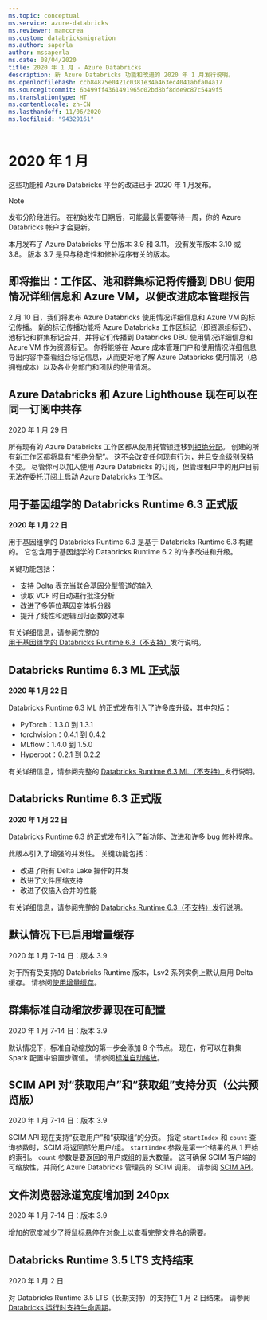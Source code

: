 ```yaml
---
ms.topic: conceptual
ms.service: azure-databricks
ms.reviewer: mamccrea
ms.custom: databricksmigration
ms.author: saperla
author: mssaperla
ms.date: 08/04/2020
title: 2020 年 1 月 - Azure Databricks
description: 新 Azure Databricks 功能和改进的 2020 年 1 月发行说明。
ms.openlocfilehash: ccb84875e0421c0381e34a463ec4041abfa04a17
ms.sourcegitcommit: 6b499ff4361491965d02bd8bf8dde9c87c54a9f5
ms.translationtype: HT
ms.contentlocale: zh-CN
ms.lasthandoff: 11/06/2020
ms.locfileid: "94329161"
---
```

# <a name="january-2020"></a>2020 年 1 月

这些功能和 Azure Databricks 平台的改进已于 2020 年 1 月发布。

> [!NOTE]
>
> 发布分阶段进行。 在初始发布日期后，可能最长需要等待一周，你的 Azure Databricks 帐户才会更新。
>
> 本月发布了 Azure Databricks 平台版本 3.9 和 3.11。 没有发布版本 3.10 或 3.8。 版本 3.7 是只与稳定性和修补程序有关的版本。

## <a name="coming-soon-workspace-pool-and-cluster-tags-propagate-to-dbu-usage-details-and-azure-vms-for-better-cost-management-reporting"></a>即将推出：工作区、池和群集标记将传播到 DBU 使用情况详细信息和 Azure VM，以便改进成本管理报告

2 月 10 日，我们将发布 Azure Databricks 使用情况详细信息和 Azure VM 的标记传播。 新的标记传播功能将 Azure Databricks 工作区标记（即资源组标记）、池标记和群集标记合并，并将它们传播到 Databricks DBU 使用情况详细信息和 Azure VM 作为资源标记。 你将能够在 Azure 成本管理门户和使用情况详细信息导出内容中查看组合标记信息，从而更好地了解 Azure Databricks 使用情况（总拥有成本）以及各业务部门和团队的使用情况。

## <a name="azure-databricks-and-azure-lighthouse-can-now-live-in-the-same-subscription"></a>Azure Databricks 和 Azure Lighthouse 现在可以在同一订阅中共存

2020 年 1 月 29 日

所有现有的 Azure Databricks 工作区都从使用托管锁迁移到[拒绝分配](/role-based-access-control/deny-assignments)。 创建的所有新工作区都将具有“拒绝分配”。 这不会改变任何现有行为，并且安全级别保持不变。 尽管你可以加入使用 Azure Databricks 的订阅，但管理租户中的用户目前无法在委托订阅上启动 Azure Databricks 工作区。

## <a name="databricks-runtime-63-for-genomics-ga"></a>用于基因组学的 Databricks Runtime 6.3 正式版

**2020 年 1 月 22 日**

用于基因组学的 Databricks Runtime 6.3 是基于 Databricks Runtime 6.3 构建的。 它包含用于基因组学的 Databricks Runtime 6.2 的许多改进和升级。

关键功能包括：

* 支持 Delta 表充当联合基因分型管道的输入
* 读取 VCF 时自动进行批注分析
* 改进了多等位基因变体拆分器
* 提升了线性和逻辑回归函数的效率

有关详细信息，请参阅完整的[用于基因组学的 Databricks Runtime 6.3（不支持）](../../runtime/6.3genomics.md)发行说明。

## <a name="databricks-runtime-63-ml-ga"></a>Databricks Runtime 6.3 ML 正式版

**2020 年 1 月 22 日**

Databricks Runtime 6.3 ML 的正式发布引入了许多库升级，其中包括：

* PyTorch：1.3.0 到 1.3.1
* torchvision：0.4.1 到 0.4.2
* MLflow：1.4.0 到 1.5.0
* Hyperopt：0.2.1 到 0.2.2

有关详细信息，请参阅完整的 [Databricks Runtime 6.3 ML（不支持）](../../runtime/6.3ml.md)发行说明。

## <a name="databricks-runtime-63-ga"></a>Databricks Runtime 6.3 正式版

**2020 年 1 月 22 日**

Databricks Runtime 6.3 的正式发布引入了新功能、改进和许多 bug 修补程序。

此版本引入了增强的并发性。 关键功能包括：

* 改进了所有 Delta Lake 操作的并发
* 改进了文件压缩支持
* 改进了仅插入合并的性能

有关详细信息，请参阅完整的 [Databricks Runtime 6.3（不支持）](../../runtime/6.3.md)发行说明。

## <a name="delta-cache-enabled-by-default"></a>默认情况下已启用增量缓存

2020 年 1 月 7-14 日：版本 3.9

对于所有受支持的 Databricks Runtime 版本，Lsv2 系列实例上默认启用 Delta 缓存。 请参阅[使用增量缓存](../../../delta/optimizations/delta-cache.md#worker-instance-type)。

## <a name="cluster-standard-autoscaling-step-is-now-configurable"></a>群集标准自动缩放步骤现在可配置

2020 年 1 月 7-14 日：版本 3.9

默认情况下，标准自动缩放的第一步会添加 8 个节点。 现在，你可以在群集 Spark 配置中设置步骤值。 请参阅[标准自动缩放](../../../clusters/configure.md#standard-autoscaling)。

## <a name="scim-api-supports-pagination-for-get-users-and-get-groups-public-preview"></a>SCIM API 对“获取用户”和“获取组”支持分页（公共预览版）

2020 年 1 月 7-14 日：版本 3.9

SCIM API 现在支持“获取用户”和“获取组”的分页。 指定 `startIndex` 和 `count` 查询参数时，SCIM 将返回部分用户/组。 `startIndex` 参数是第一个结果的从 1 开始的索引。 `count` 参数是要返回的用户或组的最大数量。 这可确保 SCIM 客户端的可缩放性，并简化 Azure Databricks 管理员的 SCIM 调用。 请参阅 [SCIM API](../../../dev-tools/api/latest/scim/index.md)。

## <a name="file-browser-swimlane-widths-increased-to-240px"></a>文件浏览器泳道宽度增加到 240px

2020 年 1 月 7-14 日：版本 3.9

增加的宽度减少了将鼠标悬停在对象上以查看完整文件名的需要。

## <a name="databricks-runtime-35-lts-support-ends"></a>Databricks Runtime 3.5 LTS 支持结束

2020 年 1 月 2 日

对 Databricks Runtime 3.5 LTS（长期支持）的支持在 1 月 2 日结束。 请参阅 [Databricks 运行时支持生命周期](../../runtime/databricks-runtime-ver.md#runtime-support)。